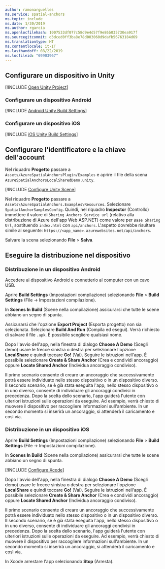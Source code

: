 ```yaml
---
author: ramonarguelles
ms.service: spatial-anchors
ms.topic: include
ms.date: 1/30/2019
ms.author: rgarcia
ms.openlocfilehash: 1007533df077c58d9e4d57f9e86b035730ea917f
ms.sourcegitcommit: d3dced0ff3ba8e78d003060d9dafb56763184d69
ms.translationtype: HT
ms.contentlocale: it-IT
ms.lasthandoff: 08/22/2019
ms.locfileid: "69903967"
---
```

## <a name="set-up-your-device-in-unity"></a>Configurare un dispositivo in Unity

[!INCLUDE [Open Unity Project](spatial-anchors-open-unity-project.md)]

### <a name="set-up-an-android-device"></a>Configurare un dispositivo Android

[!INCLUDE [Android Unity Build Settings](spatial-anchors-unity-android-build-settings.md)]

### <a name="set-up-an-ios-device"></a>Configurare un dispositivo iOS

[!INCLUDE [iOS Unity Build Settings](spatial-anchors-unity-ios-build-settings.md)]

## <a name="configure-the-account-identifier-and-key"></a>Configurare l'identificatore e la chiave dell'account

Nel riquadro **Progetto** passare a `Assets/AzureSpatialAnchorsPlugin/Examples` e aprire il file della scena `AzureSpatialAnchorsLocalSharedDemo.unity`.

[!INCLUDE [Configure Unity Scene](spatial-anchors-unity-configure-scene.md)]

Nel riquadro **Progetto** passare a `Assets\AzureSpatialAnchors.Examples\Resources`. Selezionare `SpatialAnchorSamplesConfig`. Quindi, nel riquadro **Inspector** (Controllo) immettere il valore di `Sharing Anchors Service url` (relativo alla distribuzione di Azure dell'app Web ASP.NET) come valore per `Base Sharing Url`, sostituendo `index.html` con `api/anchors`. L'aspetto dovrebbe risultare simile al seguente: `https://<app_name>.azurewebsites.net/api/anchors`.

Salvare la scena selezionando **File** > **Salva**.

## <a name="deploy-to-your-device"></a>Eseguire la distribuzione nel dispositivo

### <a name="deploy-to-android-device"></a>Distribuzione in un dispositivo Android

Accedere al dispositivo Android e connetterlo al computer con un cavo USB.

Aprire **Build Settings** (Impostazioni compilazione) selezionando **File** > **Build Settings** (File -> Impostazioni compilazione).

In **Scenes In Build** (Scene nella compilazione) assicurarsi che tutte le scene abbiano un segno di spunta.

Assicurarsi che l'opzione **Export Project** (Esporta progetto) non sia selezionata. Selezionare **Build And Run** (Compila ed esegui). Verrà richiesto di salvare il file `.apk`. È possibile scegliere qualsiasi nome.

Dopo l'avvio dell'app, nella finestra di dialogo **Choose A Demo** (Scegli demo) usare le frecce sinistra o destra per selezionare l'opzione **LocalShare** e quindi toccare **Go!** (Vai). Seguire le istruzioni nell'app. È possibile selezionare **Create & Share Anchor** (Crea e condividi ancoraggio) oppure **Locate Shared Anchor** (Individua ancoraggio condiviso).

Il primo scenario consente di creare un ancoraggio che successivamente potrà essere individuato nello stesso dispositivo o in un dispositivo diverso.
Il secondo scenario, se è già stata eseguita l'app, nello stesso dispositivo o in uno diverso, consente di individuare gli ancoraggi condivisi in precedenza. Dopo la scelta dello scenario, l'app guiderà l'utente con ulteriori istruzioni sulle operazioni da eseguire. Ad esempio, verrà chiesto di muovere il dispositivo per raccogliere informazioni sull'ambiente. In un secondo momento si inserirà un ancoraggio, si attenderà il caricamento e così via.

### <a name="deploy-to-an-ios-device"></a>Distribuzione in un dispositivo iOS

Aprire **Build Settings** (Impostazioni compilazione) selezionando **File** > **Build Settings** (File -> Impostazioni compilazione).

In **Scenes In Build** (Scene nella compilazione) assicurarsi che tutte le scene abbiano un segno di spunta.

[!INCLUDE [Configure Xcode](spatial-anchors-unity-ios-xcode.md)]

Dopo l'avvio dell'app, nella finestra di dialogo **Choose A Demo** (Scegli demo) usare le frecce sinistra o destra per selezionare l'opzione **LocalShare** e quindi toccare **Go!** (Vai). Seguire le istruzioni nell'app. È possibile selezionare **Create & Share Anchor** (Crea e condividi ancoraggio) oppure **Locate Shared Anchor** (Individua ancoraggio condiviso).

Il primo scenario consente di creare un ancoraggio che successivamente potrà essere individuato nello stesso dispositivo o in un dispositivo diverso.
Il secondo scenario, se è già stata eseguita l'app, nello stesso dispositivo o in uno diverso, consente di individuare gli ancoraggi condivisi in precedenza. Dopo la scelta dello scenario, l'app guiderà l'utente con ulteriori istruzioni sulle operazioni da eseguire. Ad esempio, verrà chiesto di muovere il dispositivo per raccogliere informazioni sull'ambiente. In un secondo momento si inserirà un ancoraggio, si attenderà il caricamento e così via.

In Xcode arrestare l'app selezionando **Stop** (Arresta).
